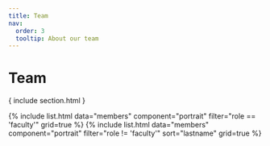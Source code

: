 ```yaml
---
title: Team
nav:
  order: 3
  tooltip: About our team
---
```


# Team

{ include section.html }

<div class="team-grid-wrapper">
  {% include list.html data="members" component="portrait" filter="role == 'faculty'" grid=true %}
  {% include list.html data="members" component="portrait" filter="role != 'faculty'" sort="lastname" grid=true %}
</div>
